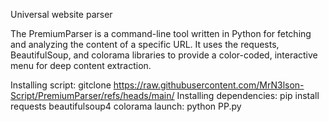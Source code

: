 Universal website parser 

The PremiumParser is a command-line tool written in Python for fetching and analyzing the content of a specific URL. It uses the requests, BeautifulSoup, and colorama libraries to provide a color-coded, interactive menu for deep content extraction.

Installing script:
gitclone https://raw.githubusercontent.com/MrN3lson-Script/PremiumParser/refs/heads/main/
Installing dependencies: 
pip install requests beautifulsoup4 colorama
launch: 
python PP.py
